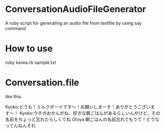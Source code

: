# ConversationAudioFileGenerator
A ruby script for generating an audio file from textfile by using say command

# How to use
ruby kaiwa.rb sample.txt

# Conversation.file
like this.

Kyoko:どうも！ミルクボーイです〜！お願いしまーす！ありがとうございます〜！
Kyoko:ウチのおかんがね、好きな朝ごはんがあるらしいんやけど、その名前をちょっと忘れたらしくてね
Otoya:朝ごはんの名前忘れてもうて！どうなってんねんそれ
